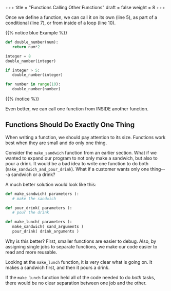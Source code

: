 +++
title = "Functions Calling Other Functions"
draft = false
weight = 8
+++

Once we define a function, we can call it on its own (line 5), as part of a conditional (line 7),
or from inside of a loop (line 10).

{{% notice blue Example %}}

```python {linenos=table}
def double_number(num):
   return num*2

integer = 8
double_number(integer)

if integer > 5:
   double_number(integer)

for number in range(10):
   double_number(number)
```

{{% /notice %}}

Even better, we can call one function from INSIDE another function.

## Functions Should Do Exactly One Thing

When writing a function, we should pay attention to its size. Functions work best when they are
small and do only one thing.

Consider the `make_sandwich` function from an
earlier section. What if we wanted to expand our
program to not only make a sandwich, but also to pour a drink. It would be a
bad idea to write one function to do both (`make_sandwich_and_pour_drink`).
What if a customer wants only one thing---a sandwich or a drink?

A much better solution would look like this:

```python {linenos=table}
def make_sandwich( parameters ):
   # make the sandwich

def pour_drink( parameters ):
   # pour the drink

def make_lunch( parameters ):
   make_sandwich( sand_arguments )
   pour_drink( drink_arguments )
```

Why is this better? First, smaller functions are easier to debug. Also, by
assigning single jobs to separate functions, we make our code easier to read
and more reusable.

Looking at the `make_lunch` function, it is very clear what is going on.
It makes a sandwich first, and then it pours a drink.

If the `make_lunch` function held all of the code needed to do *both* tasks,
there would be no clear separation between one job and the other.
